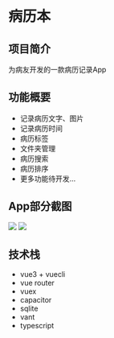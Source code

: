 # 病历本

## 项目简介
为病友开发的一款病历记录App

## 功能概要
- 记录病历文字、图片
- 记录病历时间
- 病历标签
- 文件夹管理
- 病历搜索
- 病历排序
- 更多功能待开发...

## App部分截图
<img src="https://s4.ax1x.com/2022/02/23/bCpRQP.jpg" />
<img src="https://s4.ax1x.com/2022/02/23/bCpWsf.jpg" />


## 技术栈
- vue3 + vuecli
- vue router
- vuex
- capacitor
- sqlite
- vant
- typescript
